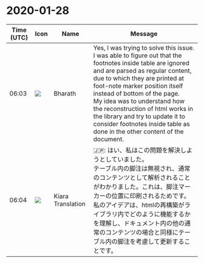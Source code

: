 # 2020-01-28

|Time (UTC)|Icon|Name|Message|
|---|---|---|---|
|06:03|![](https://secure.gravatar.com/avatar/58adb3c6d6f251a24be89cef44403b45.jpg?s=72&d=https%3A%2F%2Fa.slack-edge.com%2Fdf10d%2Fimg%2Favatars%2Fava_0002-72.png)|Bharath|Yes, I was trying to solve this issue.<br>I was able to figure out that the footnotes inside table are ignored and are parsed as regular content, due to which they are printed at foot-note marker position itself instead of bottom of the page.<br>My idea was to understand how the reconstruction of html works in the library and try to update it to consider footnotes inside table as done in the other content of the document.|
|06:04|![](https://avatars.slack-edge.com/2019-08-21/732685848020_f3f20736795184660348_72.png)|Kiara Translation|🇯🇵: はい、私はこの問題を解決しようとしていました。<br>テーブル内の脚注は無視され、通常のコンテンツとして解析されることがわかりました。これは、脚注マーカーの位置に印刷されるためです。<br>私のアイデアは、htmlの再構築がライブラリ内でどのように機能するかを理解し、ドキュメント内の他の通常のコンテンツの場合と同様にテーブル内の脚注を考慮して更新することです。|
